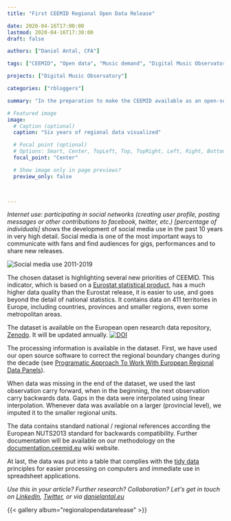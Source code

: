 ```yaml
---
title: "First CEEMID Regional Open Data Release"

date: 2020-04-16T17:00:00
lastmod: 2020-04-16T17:30:00
draft: false

authors: ["Daniel Antal, CFA"]

tags: ["CEEMID", "Open data", "Music demand", "Digital Music Observatory"]

projects: ["Digital Music Observatory"]

categories: ["rbloggers"]

summary: "In the preparation to make the CEEMID available as an open-source data integration platform and as a source of open data for the European Music Observatory, the first regional dataset was published today."

# Featured image
image:
  # Caption (optional)
  caption: "Six years of regional data visualized"

  # Focal point (optional)
  # Options: Smart, Center, TopLeft, Top, TopRight, Left, Right, BottomLeft, Bottom, BottomRight
  focal_point: "Center"

  # Show image only in page previews?
  preview_only: false
  


---
```


_Internet use: participating in social networks (creating user profile, posting messages or other contributions to facebook, twitter, etc.) [percentage of individuals]_ shows the development of social media use in the past 10 years in very high detail.  Social media is one of the most important ways to communicate with fans and find audiences for gigs, performances and to share new releases.

![Social media use 2011-2019](/img/dataanimation/internet_use_social_networks.gif)

The chosen dataset is highlighting several new priorities of CEEMID.  This indicator, which is based on a [Eurostat statistical product](https://appsso.eurostat.ec.europa.eu/nui/show.do?dataset=isoc_r_iuse_i&lang=en), has a much higher data quality than the Eurostat release, it is easier to use, and goes beyond the detail of national statistics.  It contains data on 411 territories in Europe, including countries, provinces and smaller regions, even some metropolitan areas.

The dataset is available on the European open research data repository, [Zenodo](https://zenodo.org/record/3754574#.XpimX8gzbIU). It will be updated annually. [![DOI](https://zenodo.org/badge/DOI/10.5281/zenodo.3754574.svg)](https://doi.org/10.5281/zenodo.3754574) 

The processing information is available in the dataset.  First, we have used our open source software to correct the regional boundary changes during the decade (see [Programatic Approach To Work With European Regional Data Panels](/post/2020-02-13-regional_eurostat/)).

When data was missing in the end of the dataset, we used the last observation carry forward, when in the beginning, the next observation carry backwards data.  Gaps in the data were interpolated using linear interpolation. Whenever data was available on a larger (provincial level), we imputed it to the smaller regional units. 

The data contains standard national / regional references according the European NUTS2013 standard for backwards compatibility. Further documentation will be available on our methodology on the [documentation.ceemid.eu](https://documentation.ceemid.eu) wiki website.

At last, the data was put into a table that complies with the [tidy data](https://www.jstatsoft.org/article/view/v059i10) principles for easier processing on computers and immediate use in spreadsheet applications. 

_Use this in your article? Further research? Collaboration? Let's get in touch on [LinkedIn](https://www.linkedin.com/in/antaldaniel/), [Twitter](https://twitter.com/antaldaniel), or via [danielantal.eu](https://danielantal.eu/#contact)_


{{< gallery album="regionalopendatarelease" >}} 


<!---
[[gallery_item]]
album: "gallery"
image: "ceemid_regional_social_media_use_2011.jpg"
caption: "Internet use: participating in social networks (2011)"

[[gallery_item]]
album: "gallery"
image: "ceemid_regional_social_media_use_2015.jpg"
caption: "Internet use: participating in social networks (2015)"

[[gallery_item]]
album: "gallery"
image: "ceemid_regional_social_media_use_2019.jpg"
caption: "Internet use: participating in social networks (2019)"

[[gallery_item]]
album: "gallery"
image: "metadata_ceemid_regional_social_media_use_2011.jpg"
caption: "CEEMID metadata summary (2011)"

[[gallery_item]]
album: "gallery"
image: "metadata_ceemid_regional_social_media_use_2015.jpg"
caption: "CEEMID metadata summary (2015)"


[[gallery_item]]
album: "gallery"
image: "metadata_ceemid_regional_social_media_use_2019.jpg"
caption: "CEEMID metadata summary (2019)"

--->
